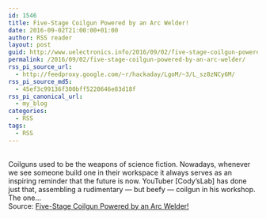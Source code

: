 ```yaml
---
id: 1546
title: Five-Stage Coilgun Powered by an Arc Welder!
date: 2016-09-02T21:00:00+01:00
author: RSS reader
layout: post
guid: http://www.uelectronics.info/2016/09/02/five-stage-coilgun-powered-by-an-arc-welder/
permalink: /2016/09/02/five-stage-coilgun-powered-by-an-arc-welder/
rss_pi_source_url:
  - http://feedproxy.google.com/~r/hackaday/LgoM/~3/L_sz8zNCy6M/
rss_pi_source_md5:
  - 45ef3c99136f300bff5220646e83d18f
rss_pi_canonical_url:
  - my_blog
categories:
  - RSS
tags:
  - RSS
---
```

&#013;  
Coilguns used to be the weapons of science fiction. Nowadays, whenever we see someone build one in their workspace it always serves as an inspiring reminder that the future is now. YouTuber [Cody’sLab] has done just that, assembling a rudimentary — but beefy — coilgun in his workshop. The one…&#013;  
Source: <a href="http://feedproxy.google.com/~r/hackaday/LgoM/~3/L_sz8zNCy6M/" target="_blank">Five-Stage Coilgun Powered by an Arc Welder!</a>